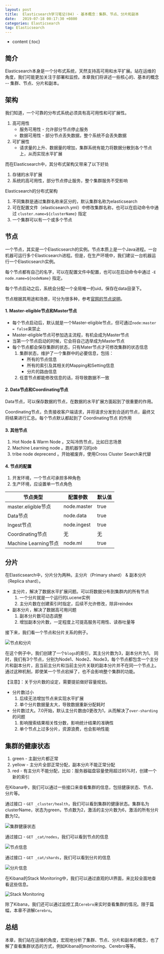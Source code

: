 ```yaml
---
layout: post
title:  Elasticsearch学习笔记(04) - 基本概念：集群、节点、分片和副本
date:   2019-07-18 00:17:30 +0800
categories: Elasticsearch
tag: Elasticsearch
---
```


* content
{:toc}

## 简介

Elasticsearch本身是一个分布式系统，天然支持高可用和水平扩展。站在运维的角度，我们可能更加关注于部署和监控。本章我们将讲述一些核心的、基本的概念 -- 集群、节点、分片和副本。

## 架构

我们知道，一个可靠的分布式系统必须具有高可用性和可扩展性。

1. 高可用性
    + 服务可用性 - 允许部分节点停止服务
    + 数据可用性 - 部分节点丢失数据，整个系统不会丢失数据
2. 可扩展性
    + 请求量的上升、数据量的增加，集群系统有能力将数据分散到各个节点上，从而实现水平扩展

而在Elasticsearch中，其分布式架构又带来了以下好处

1. 存储的水平扩展
2. 系统的高可用性，部分节点停止服务，整个集群服务不受影响

Elasticsearch的分布式架构

1. 不同集群是通过集群名称来区分的，默认集群名称为elasticsearch
2. 可在配置文件（elasticsearch.yml）中修改集群名称，也可以在启动命令中通过 `cluster.name=${clusterName}` 指定
3. 一个集群可以有一个或多个节点

## 节点

一个节点，其实是一个Elasticsearch的实例。节点本质上是一个Java进程。一台机器可运行多个Elasticsearch进程。但是，在生产环境中，我们建议一台机器运行一个Elasticsearch实例。

每个节点都有自己的名字，可以在配置文件中配置，也可以在启动命令中通过 `-E node.name=${nodeName}` 指定。

每个节点启动之后，系统会分配一个全局唯一的uid，保存在data目录下。

节点根据其用途和场景，可分为很多种，参考[官网的节点说明](https://www.elastic.co/guide/en/elasticsearch/reference/current/modules-node.html)。

#### 1. Master-eligible节点和Master节点

+ 每个节点启动后，默认就是一个Master-eligible节点，但可通过`node:master = false`来禁止
+ Master-eligible节点可参加选主流程，有机会成为Master节点
+ 当第一个节点启动的时候，它会将自己选举成为Master节点
+ 每个节点都会保存集群的状态，只有Mater节点才可修改集群的状态信息
    1. 集群状态，维护了一个集群中的必要信息，包括：
        + 所有的节点信息
        + 所有的索引及其相关的Mapping和Setting信息
        + 分片的路由信息
    2. 任意节点都能修改信息的话，将导致数据不一致

#### 2. Data节点和Coordinating节点

Data节点，可以保存数据的节点，在数据的水平扩展方面起到了很重要的作用。

Coordinating节点，负责接收客户端请求，并将请求分发到合适的节点，最终又将结果进行汇总。每个节点默认都起到了 Coordinating节点 的作用

#### 3. 其他节点

1. Hot Node & Warm Node 。又叫冷热节点，比如日志场景
2. Machine Learning node 。跑机器学习的job
3. tribe node deprecend 。开始被废弃，使用Cross Cluster Search来代替

#### 4. 节点的配置

1. 开发环境，一个节点可承担多种角色
2. 生产环境，应设置单一节点角色

| 节点类型 | 配置参数 | 默认值 |
| --- | --- | --- |
| master.eligible节点 | node.master | true |
| Data节点 | node.data | true |
| Ingest节点 | node.ingest | true |
| Coordinating节点 | 无 | 无 |
| Machine Learning节点 | node.ml | true |

## 分片

在Elasticsearch中，分片分为两种。主分片（Primary shard） & 副本分片（Replica shard）。

+ 主分片，解决了数据水平扩展问题。可以将数据分布到集群内的所有节点
    1. 一个分片就是一个运行的Lucene实例
    2. 主分片数在创建索引时指定，后续不允许修改，除非reindex
+ 副本分片，解决了数据高可用问题
    1. 副本分片数可动态调整
    2. 增加副本分片数，一定程度上可提高服务可用性、读吞吐量等

接下来，我们看一个节点和分片关系的例子。

![节点和分片](https://upload-images.jianshu.io/upload_images/845143-4174f65180e82131.png?jianshufrom=true)

在这个例子中，我们创建了一个`blogs`的索引，其主分片数为3，副本分片为1。
同时，我们有3个节点，分别为Node1、Node2、Node3，每个节点都包含一个主分片和副本分片，且当前主分片和当前主分片关联的副本分片并不在同一个节点上。
通过这种机制，即使某一个节点宕掉了，也不会影响整个集群的功能。

【注意】：关于分片数的设定，需要提前做好容量规划。
+ 分片数过小
    1. 后续无法增加节点来实现水平扩展
    2. 单个分片数据量太大，导致数据重新分配耗时
+ 分片数过大。7.0开始，默认主分片数由0更改为1，从而解决了`over-sharding`的问题
    1. 影响搜索结果相关性分数，影响统计结果的准确性
    2. 单个节点上过多分片，资源浪费，也会影响性能

## 集群的健康状态

1. green - 主副分片都正常
2. yellow - 主分片全部正常分配，副本分片不能正常分配
3. red - 有主分片不能分配，比如：服务器磁盘容量使用超过85%时，创建一个新的索引

在Kibana中，我们可以通过一些接口来查看集群的信息，包括健康状态、节点、分片等。

通过接口 - `GET _cluster/health`，我们可以看到集群的健康状态。集群名为clusterName，状态为green，节点数为2，激活的主分片数为6，激活的所有分片数为12。

![集群健康状态](https://upload-images.jianshu.io/upload_images/845143-defb62e5f7f1d7c4.png?jianshufrom=true)

通过接口 - `GET _cat/nodes`，我们可以看到节点的信息

![节点信息](https://upload-images.jianshu.io/upload_images/845143-0b4ab87c148fc9a9.png?jianshufrom=true)

通过接口 - `GET _cat/shards`，我们可以看到分片的信息

![分片信息](https://upload-images.jianshu.io/upload_images/845143-02935aacea117aed.png?jianshufrom=true)

在Kibana的Stack Monitoring中，我们可以通过直观的UI界面，来比较全面地查看这些信息。

![Stack Monitoring](https://upload-images.jianshu.io/upload_images/845143-eb58d3ba48cd51a1.png?jianshufrom=true)


除了Kibana，我们还可以通过监控工具`Cerebro`来实时查看集群的情况。限于篇幅，本章不讲解`Cerebro`。

## 总结

本章，我们站在运维的角度，宏观地分析了集群、节点、分片和副本的概念，也了解了查看集群状态的方式，例如Kibana的monitoring、Cerebro等等。
